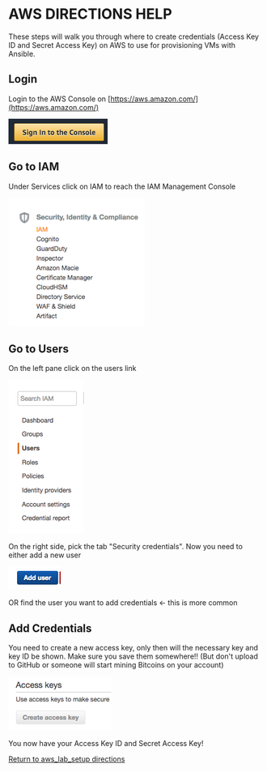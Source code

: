 # AWS DIRECTIONS HELP
These steps will walk you through where to create credentials (Access Key ID and Secret Access Key) on AWS to use for provisioning VMs with Ansible.

## Login
Login to the AWS Console on [https://aws.amazon.com/](https://aws.amazon.com/)

![login](login-window.png)

## Go to IAM
Under Services click on IAM to reach the IAM Management Console

![iam](iam.png)

## Go to Users
On the left pane click on the users link

![users](users.png)

On the right side, pick the tab "Security credentials". Now you need to either add a new user

![add-user](add-user.png)

OR find the user you want to add credentials <- this is more common

## Add Credentials
You need to create a new access key, only then will the necessary key and key ID be shown. Make sure you save them somewhere!! (But don't upload to GitHub or someone will start mining Bitcoins on your account)

![create-key](create-key.png)

You now have your Access Key ID and Secret Access Key!

[Return to aws_lab_setup directions](../README.md)
